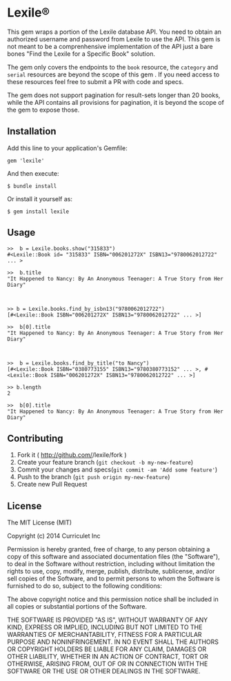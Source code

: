 # Lexile® 

This gem wraps a portion of the Lexile database API. You need to obtain an
authorized username and password from Lexile to use the API. This gem is not
meant to be a comprenhensive implementation of the API just a bare bones
"Find the Lexile for a Specific Book" solution.

The gem only covers the endpoints to the `book` resource, the `category` and
`serial` resources are beyond the scope of this gem . If you need access
 to these resources feel free to submit a PR with code and specs.

The gem does not support pagination for result-sets longer than 20 books, while
the API contains all provisions for pagination, it is beyond the scope of the
gem to expose those.

## Installation

Add this line to your application's Gemfile:

    gem 'lexile'

And then execute:

    $ bundle install

Or install it yourself as:

    $ gem install lexile

## Usage

    >>  b = Lexile.books.show("315833")
    #<Lexile::Book id= "315833" ISBN="006201272X" ISBN13="9780062012722" ... >

    >>  b.title
    "It Happened to Nancy: By An Anonymous Teenager: A True Story from Her Diary"



    >> b = Lexile.books.find_by_isbn13("9780062012722")
    [#<Lexile::Book ISBN="006201272X" ISBN13="9780062012722" ... >]

    >>  b[0].title
    "It Happened to Nancy: By An Anonymous Teenager: A True Story from Her Diary"



    >>  b = Lexile.books.find_by_title("to Nancy")
    [#<Lexile::Book ISBN="0380773155" ISBN13="9780380773152" ... >, #<Lexile::Book ISBN="006201272X" ISBN13="9780062012722" ... >]

    >> b.length
    2

    >>  b[0].title
    "It Happened to Nancy: By An Anonymous Teenager: A True Story from Her Diary"


## Contributing

1. Fork it ( http://github.com/<my-github-username>/lexile/fork )
2. Create your feature branch (`git checkout -b my-new-feature`)
3. Commit your changes and specs(`git commit -am 'Add some feature'`)
4. Push to the branch (`git push origin my-new-feature`)
5. Create new Pull Request

## License

The MIT License (MIT)

Copyright (c) 2014 Curriculet Inc

Permission is hereby granted, free of charge, to any person obtaining a copy
of this software and associated documentation files (the "Software"), to deal
in the Software without restriction, including without limitation the rights
to use, copy, modify, merge, publish, distribute, sublicense, and/or sell
copies of the Software, and to permit persons to whom the Software is
furnished to do so, subject to the following conditions:

The above copyright notice and this permission notice shall be included in
all copies or substantial portions of the Software.

THE SOFTWARE IS PROVIDED "AS IS", WITHOUT WARRANTY OF ANY KIND, EXPRESS OR
IMPLIED, INCLUDING BUT NOT LIMITED TO THE WARRANTIES OF MERCHANTABILITY,
FITNESS FOR A PARTICULAR PURPOSE AND NONINFRINGEMENT. IN NO EVENT SHALL THE
AUTHORS OR COPYRIGHT HOLDERS BE LIABLE FOR ANY CLAIM, DAMAGES OR OTHER
LIABILITY, WHETHER IN AN ACTION OF CONTRACT, TORT OR OTHERWISE, ARISING FROM,
OUT OF OR IN CONNECTION WITH THE SOFTWARE OR THE USE OR OTHER DEALINGS IN
THE SOFTWARE.